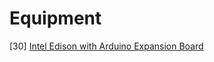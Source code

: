 Equipment
==

[30] [Intel Edison with Arduino Expansion Board](https://www.sparkfun.com/products/13097)


